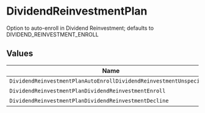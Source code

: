 # DividendReinvestmentPlan

Option to auto-enroll in Dividend Reinvestment; defaults to DIVIDEND_REINVESTMENT_ENROLL


## Values

| Name                                                                | Value                                                               |
| ------------------------------------------------------------------- | ------------------------------------------------------------------- |
| `DividendReinvestmentPlanAutoEnrollDividendReinvestmentUnspecified` | AUTO_ENROLL_DIVIDEND_REINVESTMENT_UNSPECIFIED                       |
| `DividendReinvestmentPlanDividendReinvestmentEnroll`                | DIVIDEND_REINVESTMENT_ENROLL                                        |
| `DividendReinvestmentPlanDividendReinvestmentDecline`               | DIVIDEND_REINVESTMENT_DECLINE                                       |
